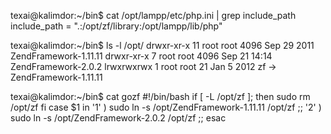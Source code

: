texai@kalimdor:~/bin$ cat /opt/lampp/etc/php.ini | grep include_path
include_path = ".:/opt/zf/library:/opt/lampp/lib/php"

texai@kalimdor:~/bin$ ls -l /opt/
drwxr-xr-x 11 root root     4096 Sep 29  2011 ZendFramework-1.11.11
drwxr-xr-x  7 root root     4096 Sep 21 14:14 ZendFramework-2.0.2
lrwxrwxrwx  1 root root       21 Jan  5  2012 zf -> ZendFramework-1.11.11

texai@kalimdor:~/bin$ cat gozf
#!/bin/bash
if [ -L /opt/zf ];
then
    sudo rm /opt/zf
fi
case $1 in
    '1' )
        sudo ln -s /opt/ZendFramework-1.11.11 /opt/zf ;; 
    '2' )
        sudo ln -s /opt/ZendFramework-2.0.2 /opt/zf ;;
esac

